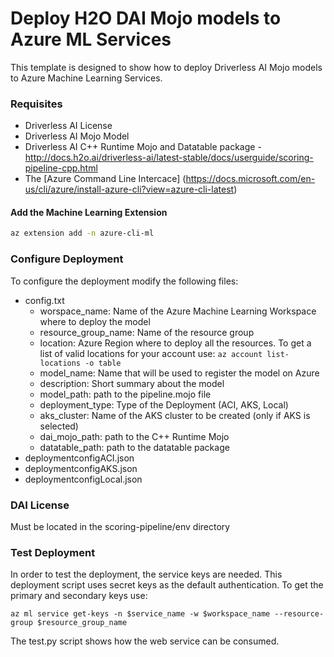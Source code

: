 # Deploy H2O DAI Mojo models to Azure ML Services 


This template is designed to show how to deploy Driverless AI Mojo models to Azure Machine Learning Services. 


### Requisites 

- Driverless AI License 
- Driverless AI Mojo Model
- Driverless AI C++ Runtime Mojo and Datatable package - http://docs.h2o.ai/driverless-ai/latest-stable/docs/userguide/scoring-pipeline-cpp.html
- The [Azure Command Line Intercace]  (https://docs.microsoft.com/en-us/cli/azure/install-azure-cli?view=azure-cli-latest)


#### Add the Machine Learning Extension 

```sh 
az extension add -n azure-cli-ml
```

### Configure Deployment

To configure the deployment modify the following files: 

- config.txt
    - worspace_name: Name of the Azure Machine Learning Workspace where to deploy the model
    - resource_group_name: Name of the resource group
    - location: Azure Region where to deploy all the resources. To get a list of valid locations for your account use: `az account list-locations -o table` 
    - model_name: Name that will be used to register the model on Azure
    - description: Short summary about the model
    - model_path: path to the pipeline.mojo file
    - deployment_type: Type of the Deployment (ACI, AKS, Local)
    - aks_cluster: Name of the AKS cluster to be created (only if AKS is selected)
    - dai_mojo_path: path to the C++ Runtime Mojo
    - datatable_path: path to the datatable package
- deploymentconfigACI.json 
- deploymentconfigAKS.json
- deploymentconfigLocal.json

### DAI License 

Must be located in the scoring-pipeline/env directory

### Test Deployment 

In order to test the deployment, the service keys are needed. This deployment script uses secret keys as the default authentication. To get the primary and secondary keys use: 

```
az ml service get-keys -n $service_name -w $workspace_name --resource-group $resource_group_name
```

The test.py script shows how the web service can be consumed. 